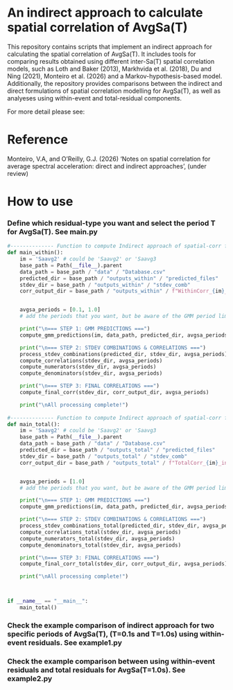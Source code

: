 # An indirect approach to calculate spatial correlation of AvgSa(T)
This repository contains scripts that implement an indirect approach for calculating the spatial correlation of AvgSa(T).
It includes tools for comparing results obtained using different inter-Sa(T) spatial correlation models, such as Loth and Baker (2013), Markhvida et al. (2018), Du and Ning (2021), Monteiro et al. (2026) and a Markov-hypothesis-based model.
Additionally, the repository provides comparisons between the indirect and direct formulations of spatial correlation modelling for AvgSa(T), as well as analyeses using within-event and total-residual components.

For more detail please see:
# Reference
Monteiro, V.A, and O’Reilly, G.J. (2026) ‘Notes on spatial correlation for average spectral acceleration: direct and indirect approaches’, (under review)

# How to use
### Define which residual-type you want and select the period T for AvgSa(T). See main.py

```python
#-------------- Function to compute Indirect approach of spatial-corr for AvgSa(T) with within-event residuals --------------# 
def main_within():
    im = 'Saavg2' # could be 'Saavg2' or 'Saavg3
    base_path = Path(__file__).parent
    data_path = base_path / "data" / "Database.csv"
    predicted_dir = base_path / "outputs_within" / "predicted_files"
    stdev_dir = base_path / "outputs_within" / "stdev_comb"
    corr_output_dir = base_path / "outputs_within" / f"WithinCorr_{im}_ind"


    avgsa_periods = [0.1, 1.0] 
    # add the periods that you want, but be aware of the GMM period limits!

    print("\n=== STEP 1: GMM PREDICTIONS ===")
    compute_gmm_predictions(im, data_path, predicted_dir, avgsa_periods)

    print("\n=== STEP 2: STDEV COMBINATIONS & CORRELATIONS ===")
    process_stdev_combinations(predicted_dir, stdev_dir, avgsa_periods)
    compute_correlations(stdev_dir, avgsa_periods)
    compute_numerators(stdev_dir, avgsa_periods)
    compute_denominators(stdev_dir, avgsa_periods)

    print("\n=== STEP 3: FINAL CORRELATIONS ===")
    compute_final_corr(stdev_dir, corr_output_dir, avgsa_periods)

    print("\nAll processing complete!")
    
#-------------- Function to compute Indirect approach of spatial-corr for AvgSa(T) with total-event residuals --------------#
def main_total():
    im = 'Saavg2' # could be 'Saavg2' or 'Saavg3
    base_path = Path(__file__).parent
    data_path = base_path / "data" / "Database.csv"
    predicted_dir = base_path / "outputs_total" / "predicted_files"
    stdev_dir = base_path / "outputs_total" / "stdev_comb"
    corr_output_dir = base_path / "outputs_total" / f"TotalCorr_{im}_ind"


    avgsa_periods = [1.0] 
    # add the periods that you want, but be aware of the GMM period limits!

    print("\n=== STEP 1: GMM PREDICTIONS ===")
    compute_gmm_predictions(im, data_path, predicted_dir, avgsa_periods)

    print("\n=== STEP 2: STDEV COMBINATIONS & CORRELATIONS ===")
    process_stdev_combinations_total(predicted_dir, stdev_dir, avgsa_periods)
    compute_correlations_total(stdev_dir, avgsa_periods)
    compute_numerators_total(stdev_dir, avgsa_periods)
    compute_denominators_total(stdev_dir, avgsa_periods)

    print("\n=== STEP 3: FINAL CORRELATIONS ===")
    compute_final_corr_total(stdev_dir, corr_output_dir, avgsa_periods)

    print("\nAll processing complete!")



if __name__ == "__main__":
    main_total()

```

### Check the example comparison of indirect approach for two specific periods of AvgSa(T), (T=0.1s and T=1.0s) using within-event residuals. See example1.py


### Check the example comparison between using within-event residuals and total residuals for AvgSa(T=1.0s). See example2.py

